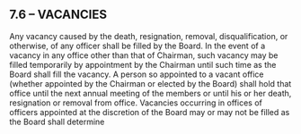 ## **7.6 – VACANCIES**

Any vacancy caused by the death, resignation, removal, disqualification, or otherwise, of any officer shall be filled by the Board. In the event of a vacancy in any office other than that of Chairman, such vacancy may be filled temporarily by appointment by the Chairman until such time as the Board shall fill the vacancy. A person so appointed to a vacant office (whether appointed by the Chairman or elected by the Board) shall hold that office until the next annual meeting of the members or until his or her death, resignation or removal from office. Vacancies occurring in offices of officers appointed at the discretion of the Board may or may not be filled as the Board shall determine


